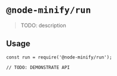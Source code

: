 # `@node-minify/run`

> TODO: description

## Usage

```
const run = require('@node-minify/run');

// TODO: DEMONSTRATE API
```
